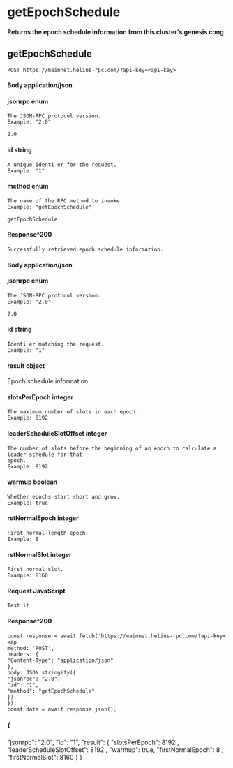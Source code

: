 # getEpochSchedule

#### Returns the epoch schedule information from this cluster's genesis cong

## getEpochSchedule

```
POST https://mainnet.helius-rpc.com/?api-key=<api-key>
```
#### Body application/json

#### jsonrpc enum

```
The JSON-RPC protocol version.
Example: "2.0"
```
```
2.0
```
#### id string

```
A unique identi er for the request.
Example: "1"
```
#### method enum

```
The name of the RPC method to invoke.
Example: "getEpochSchedule"
```
```
getEpochSchedule
```
#### Response^200

```
Successfully retrieved epoch schedule information.
```
#### Body application/json

#### jsonrpc enum

```
The JSON-RPC protocol version.
Example: "2.0"
```
```
2.0
```
#### id string

```
Identi er matching the request.
Example: "1"
```
#### result object


Epoch schedule information.

#### slotsPerEpoch integer

```
The maximum number of slots in each epoch.
Example: 8192
```
#### leaderScheduleSlotOffset integer

```
The number of slots before the beginning of an epoch to calculate a leader schedule for that
epoch.
Example: 8192
```
#### warmup boolean

```
Whether epochs start short and grow.
Example: true
```
#### rstNormalEpoch integer

```
First normal-length epoch.
Example: 8
```
#### rstNormalSlot integer

```
First normal slot.
Example: 8160
```
#### Request JavaScript

```
Test it
```
#### Response^200

```
const response = await fetch('https://mainnet.helius-rpc.com/?api-key=<ap
method: 'POST',
headers: {
"Content-Type": "application/json"
},
body: JSON.stringify({
"jsonrpc": "2.0",
"id": "1",
"method": "getEpochSchedule"
}),
});
const data = await response.json();
```

##### {

"jsonrpc": "2.0",
"id": "1",
"result": {
"slotsPerEpoch": 8192 ,
"leaderScheduleSlotOffset": 8192 ,
"warmup": true,
"firstNormalEpoch": 8 ,
"firstNormalSlot": 8160
}
}